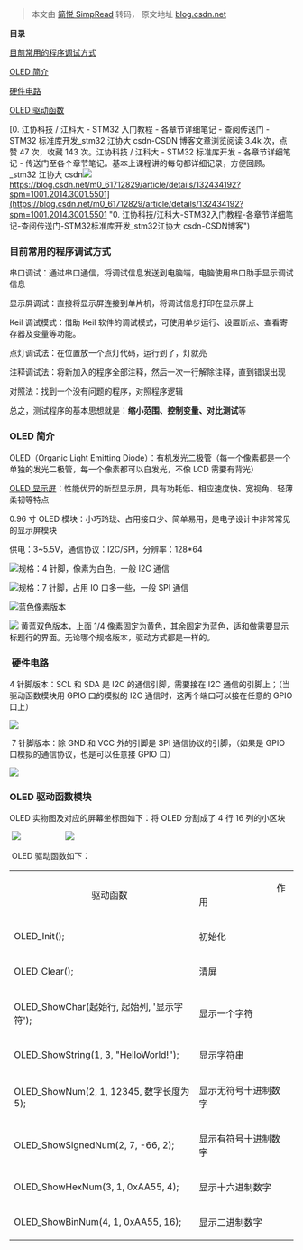 > 本文由 [简悦 SimpRead](http://ksria.com/simpread/) 转码， 原文地址 [blog.csdn.net](https://blog.csdn.net/m0_61712829/article/details/132426321)

**目录**

[目前常用的程序调试方式](#%E7%9B%AE%E5%89%8D%E5%B8%B8%E7%94%A8%E7%9A%84%E7%A8%8B%E5%BA%8F%E8%B0%83%E8%AF%95%E6%96%B9%E5%BC%8F)

[OLED 简介](#t0)

 [硬件电路](#t1)

[OLED 驱动函数](#t2) 

[0. 江协科技 / 江科大 - STM32 入门教程 - 各章节详细笔记 - 查阅传送门 - STM32 标准库开发_stm32 江协大 csdn-CSDN 博客文章浏览阅读 3.4k 次，点赞 47 次，收藏 143 次。江协科技 / 江科大 - STM32 标准库开发 - 各章节详细笔记 - 传送门至各个章节笔记。基本上课程讲的每句都详细记录，方便回顾。_stm32 江协大 csdn![](https://i-blog.csdnimg.cn/blog_migrate/be19846480ab44ce477585fc567aeaa0.png)https://blog.csdn.net/m0_61712829/article/details/132434192?spm=1001.2014.3001.5501](https://blog.csdn.net/m0_61712829/article/details/132434192?spm=1001.2014.3001.5501 "0. 江协科技/江科大-STM32入门教程-各章节详细笔记-查阅传送门-STM32标准库开发_stm32江协大 csdn-CSDN博客")

### 目前常用的程序调试方式

串口调试：通过串口通信，将调试信息发送到电脑端，电脑使用串口助手显示调试信息

显示屏调试：直接将显示屏连接到单片机，将调试信息打印在显示屏上

Keil 调试模式：借助 Keil 软件的调试模式，可使用单步运行、设置断点、查看寄存器及变量等功能。

点灯调试法：在位置放一个点灯代码，运行到了，灯就亮

注释调试法：将新加入的程序全部注释，然后一次一行解除注释，直到错误出现

对照法：找到一个没有问题的程序，对照程序逻辑

总之，测试程序的基本思想就是：**缩小范围、控制变量、对比测试**等

### OLED 简介

OLED（Organic Light Emitting Diode）：有机发光二极管（每一个像素都是一个单独的发光二极管，每一个像素都可以自发光，不像 LCD 需要有背光）

[OLED 显示屏](https://so.csdn.net/so/search?q=OLED%E6%98%BE%E7%A4%BA%E5%B1%8F&spm=1001.2101.3001.7020)：性能优异的新型显示屏，具有功耗低、相应速度快、宽视角、轻薄柔韧等特点

0.96 寸 OLED 模块：小巧玲珑、占用接口少、简单易用，是电子设计中非常常见的显示屏模块

供电：3~5.5V，通信协议：I2C/SPI，分辨率：128*64

![](https://i-blog.csdnimg.cn/blog_migrate/e3b088885707577b90e7256c54038a5c.png)规格：4 针脚，像素为白色，一般 I2C 通信

![](https://i-blog.csdnimg.cn/blog_migrate/355222ea68bec3a347ae676a80fb4ad2.png)规格：7 针脚，占用 IO 口多一些，一般 SPI 通信

![](https://i-blog.csdnimg.cn/blog_migrate/dd982bb524ef7e9263b0b1a92395c258.png)蓝色像素版本

![](https://i-blog.csdnimg.cn/blog_migrate/cde6ac0119b026ae6fabf640f6a0e2f7.png) 黄蓝双色版本，上面 1/4 像素固定为黄色，其余固定为蓝色，适和做需要显示标题行的界面。无论哪个规格版本，驱动方式都是一样的。

###  硬件电路

4 针脚版本：SCL 和 SDA 是 I2C 的通信引脚，需要接在 I2C 通信的引脚上；（当驱动函数模块用 GPIO 口的模拟的 I2C 通信时，这两个端口可以接在任意的 GPIO 口上）

![](https://i-blog.csdnimg.cn/blog_migrate/6d5d168234129fde0ac9d6911e7912bf.png)

 7 针脚版本：除 GND 和 VCC 外的引脚是 SPI 通信协议的引脚，（如果是 GPIO 口模拟的通信协议，也是可以任意接 GPIO 口）

![](https://i-blog.csdnimg.cn/blog_migrate/dd4180cd7e1af297c82896fc1947551f.png)

### OLED 驱动函数模块 

OLED 实物图及对应的屏幕坐标图如下：将 OLED 分割成了 4 行 16 列的小区块

 ![](https://i-blog.csdnimg.cn/blog_migrate/d43766836a7fed0452973fafe41aad0d.png)                    ![](https://i-blog.csdnimg.cn/blog_migrate/775d3c2905898bcb51b5fe8b7ea4b7e4.png)

 OLED 驱动函数如下：

<table border="0" cellpadding="0" cellspacing="0"><tbody><tr><td><p>&nbsp;&nbsp;&nbsp;&nbsp;&nbsp;&nbsp;&nbsp;&nbsp;&nbsp;&nbsp;&nbsp;&nbsp;&nbsp;&nbsp;&nbsp;&nbsp;&nbsp;&nbsp;&nbsp;&nbsp;&nbsp;&nbsp;&nbsp;&nbsp;&nbsp;&nbsp;&nbsp;&nbsp;&nbsp;&nbsp;&nbsp;&nbsp;驱动函数</p></td><td><p>&nbsp;&nbsp;&nbsp;&nbsp;&nbsp;&nbsp;&nbsp;&nbsp;&nbsp;&nbsp;&nbsp;&nbsp;&nbsp;&nbsp;&nbsp;&nbsp;&nbsp;&nbsp;&nbsp;&nbsp;&nbsp;&nbsp;&nbsp;&nbsp;&nbsp;&nbsp;&nbsp;&nbsp;&nbsp;&nbsp;&nbsp;&nbsp;作用</p></td></tr><tr><td><p>OLED_Init();</p></td><td><p>初始化</p></td></tr><tr><td><p>OLED_Clear();</p></td><td><p>清屏</p></td></tr><tr><td><p>OLED_ShowChar(起始行, 起始列,&nbsp;'显示字符');</p></td><td><p>显示一个字符</p></td></tr><tr><td><p>OLED_ShowString(1,&nbsp;3,&nbsp;"HelloWorld!");</p></td><td><p>显示字符串</p></td></tr><tr><td><p>OLED_ShowNum(2,&nbsp;1,&nbsp;12345,&nbsp;数字长度为 5);</p></td><td><p>显示无符号十进制数字</p></td></tr><tr><td><p>OLED_ShowSignedNum(2,&nbsp;7,&nbsp;-66,&nbsp;2);</p></td><td><p>显示有符号十进制数字</p></td></tr><tr><td><p>OLED_ShowHexNum(3,&nbsp;1,&nbsp;0xAA55,&nbsp;4);</p></td><td><p>显示<span data-report-view="{&quot;spm&quot;:&quot;1001.2101.3001.10283&quot;,&quot;extra&quot;:&quot;{\&quot;words\&quot;:\&quot;十六进制\&quot;}&quot;}" data-tit="十六进制" data-pretit="十六进制">十六进制数字</span></p></td></tr><tr><td><p>OLED_ShowBinNum(4,&nbsp;1,&nbsp;0xAA55,&nbsp;16);</p></td><td><p>显示二进制数字</p></td></tr></tbody></table>